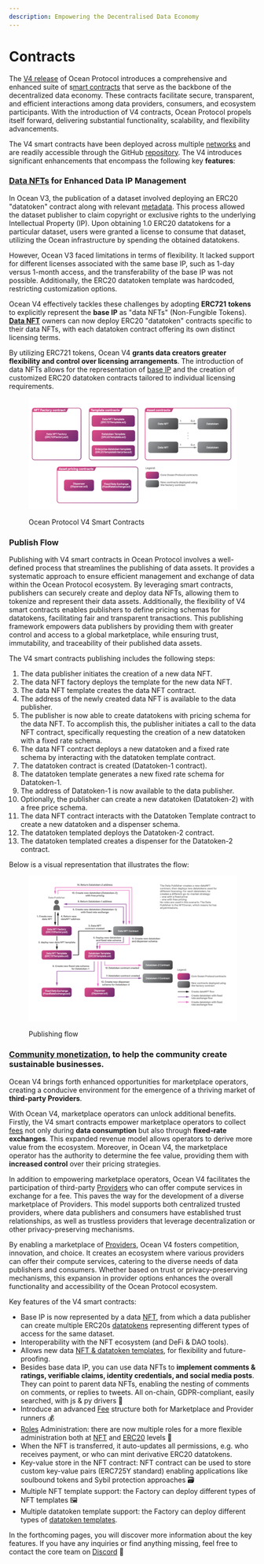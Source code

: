 ```yaml
---
description: Empowering the Decentralised Data Economy
---
```


# Contracts

The [V4 release](https://blog.oceanprotocol.com/ocean-v4-overview-1ccd4a7ce150) of Ocean Protocol introduces a comprehensive and enhanced suite of s[mart contracts](https://github.com/oceanprotocol/contracts/tree/main/contracts) that serve as the backbone of the decentralized data economy. These contracts facilitate secure, transparent, and efficient interactions among data providers, consumers, and ecosystem participants. With the introduction of V4 contracts, Ocean Protocol propels itself forward, delivering substantial functionality, scalability, and flexibility advancements.

The V4 smart contracts have been deployed across multiple [networks](../../discover/networks/README.md) and are readily accessible through the GitHub [repository](https://github.com/oceanprotocol/contracts/tree/main/contracts). The V4 introduces significant enhancements that encompass the following key **features**:

### [**Data NFTs**](data-nfts.md) **for Enhanced Data IP Management**

In Ocean V3, the publication of a dataset involved deploying an ERC20 "datatoken" contract along with relevant [metadata](../metadata.md). This process allowed the dataset publisher to claim copyright or exclusive rights to the underlying Intellectual Property (IP). Upon obtaining 1.0 ERC20 datatokens for a particular dataset, users were granted a license to consume that dataset, utilizing the Ocean infrastructure by spending the obtained datatokens.

However, Ocean V3 faced limitations in terms of flexibility. It lacked support for different licenses associated with the same base IP, such as 1-day versus 1-month access, and the transferability of the base IP was not possible. Additionally, the ERC20 datatoken template was hardcoded, restricting customization options.

Ocean V4 effectively tackles these challenges by adopting **ERC721** **tokens** to explicitly represent the **base IP** as "data NFTs" (Non-Fungible Tokens). [**Data NFT**](data-nfts.md) owners can now deploy ERC20 "datatoken" contracts specific to their data NFTs, with each datatoken contract offering its own distinct licensing terms.

By utilizing ERC721 tokens, Ocean V4 **grants data creators greater flexibility and control over licensing arrangements**. The introduction of data NFTs allows for the representation of [base IP](../../discover/glossary.md) and the creation of customized ERC20 datatoken contracts tailored to individual licensing requirements.

<figure><img src="../../.gitbook/assets/contracts/v4_contracts_overview.png" alt=""><figcaption><p>Ocean Protocol V4 Smart Contracts</p></figcaption></figure>

### Publish Flow

Publishing with V4 smart contracts in Ocean Protocol involves a well-defined process that streamlines the publishing of data assets. It provides a systematic approach to ensure efficient management and exchange of data within the Ocean Protocol ecosystem. By leveraging smart contracts, publishers can securely create and deploy data NFTs, allowing them to tokenize and represent their data assets. Additionally, the flexibility of V4 smart contracts enables publishers to define pricing schemas for datatokens, facilitating fair and transparent transactions. This publishing framework empowers data publishers by providing them with greater control and access to a global marketplace, while ensuring trust, immutability, and traceability of their published data assets.

The V4 smart contracts publishing includes the following steps:

1. The data publisher initiates the creation of a new data NFT.
2. The data NFT factory deploys the template for the new data NFT.
3. The data NFT template creates the data NFT contract.
4. The address of the newly created data NFT is available to the data publisher.
5. The publisher is now able to create datatokens with pricing schema for the data NFT. To accomplish this, the publisher initiates a call to the data NFT contract, specifically requesting the creation of a new datatoken with a fixed rate schema.
6. The data NFT contract deploys a new datatoken and a fixed rate schema by interacting with the datatoken template contract.
7. The datatoken contract is created (Datatoken-1 contract).
8. The datatoken template generates a new fixed rate schema for Datatoken-1.
9. The address of Datatoken-1 is now available to the data publisher.
10. Optionally, the publisher can create a new datatoken (Datatoken-2) with a free price schema.
11. The data NFT contract interacts with the Datatoken Template contract to create a new datatoken and a dispenser schema.
12. The datatoken templated deploys the Datatoken-2 contract.
13. The datatoken templated creates a dispenser for the Datatoken-2 contract.

Below is a visual representation that illustrates the flow:

<figure><img src="../../.gitbook/assets/contracts/publish_detailed_flow.png" alt=""><figcaption><p>Publishing flow</p></figcaption></figure>

### [**Community monetization**](../community-monetization.md), to help the community create sustainable businesses.

Ocean V4 brings forth enhanced opportunities for marketplace operators, creating a conducive environment for the emergence of a thriving market of **third-party Providers**.

With Ocean V4, marketplace operators can unlock additional benefits. Firstly, the V4 smart contracts empower marketplace operators to collect [fees](fees.md) not only during **data consumption** but also through **fixed-rate exchanges**. This expanded revenue model allows operators to derive more value from the ecosystem. Moreover, in Ocean V4, the marketplace operator has the authority to determine the fee value, providing them with **increased control** over their pricing strategies.

In addition to empowering marketplace operators, Ocean V4 facilitates the participation of third-party [Providers](../provider/README.md) who can offer compute services in exchange for a fee. This paves the way for the development of a diverse marketplace of Providers. This model supports both centralized trusted providers, where data publishers and consumers have established trust relationships, as well as trustless providers that leverage decentralization or other privacy-preserving mechanisms.

By enabling a marketplace of [Providers](../provider/README.md), Ocean V4 fosters competition, innovation, and choice. It creates an ecosystem where various providers can offer their compute services, catering to the diverse needs of data publishers and consumers. Whether based on trust or privacy-preserving mechanisms, this expansion in provider options enhances the overall functionality and accessibility of the Ocean Protocol ecosystem.

Key features of the V4 smart contracts:

* Base IP is now represented by a data [NFT](data-nfts.md), from which a data publisher can create multiple ERC20s [datatokens](datatokens.md) representing different types of access for the same dataset.
* Interoperability with the NFT ecosystem (and DeFi & DAO tools).
* Allows new data [NFT & datatoken templates](datatoken-templates.md), for flexibility and future-proofing.
* Besides base data IP, you can use data NFTs to **implement comments & ratings, verifiable claims, identity credentials, and social media posts**. They can point to parent data NFTs, enabling the nesting of comments on comments, or replies to tweets. All on-chain, GDPR-compliant, easily searched, with js & py drivers 🤯
* Introduce an advanced [Fee](fees.md) structure both for Marketplace and Provider runners 💰
* [Roles](roles.md) Administration: there are now multiple roles for a more flexible administration both at [NFT](data-nfts.md) and [ERC20](datatokens.md) levels 👥
* When the NFT is transferred, it auto-updates all permissions, e.g. who receives payment, or who can mint derivative ERC20 datatokens.
* Key-value store in the NFT contract: NFT contract can be used to store custom key-value pairs (ERC725Y standard) enabling applications like soulbound tokens and Sybil protection approaches 🗃️
* Multiple NFT template support: the Factory can deploy different types of NFT templates 🖼️
* Multiple datatoken template support: the Factory can deploy different types of [datatoken templates](datatoken-templates.md).

In the forthcoming pages, you will discover more information about the key features. If you have any inquiries or find anything missing, feel free to contact the core team on [Discord](https://discord.com/invite/TnXjkR5) 💬
